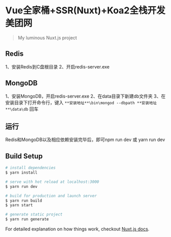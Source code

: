 # Vue全家桶+SSR(Nuxt)+Koa2全栈开发美团网

> My luminous Nuxt.js project

## Redis
1、安装Redis到C盘根目录
2、开启redis-server.exe

## MongoDB
1、安装MongoDB，开启redis-server.exe
2、在data目录下新建db文件夹
3、在安装目录下打开命令行，键入 `**安装地址**\bin\mongod --dbpath **安装地址**\data\db` 回车

## 运行
Redis和MongoDB以及相应依赖安装完毕后，即可npm run dev 或 yarn run dev

## Build Setup

``` bash
# install dependencies
$ yarn install

# serve with hot reload at localhost:3000
$ yarn run dev

# build for production and launch server
$ yarn run build
$ yarn start

# generate static project
$ yarn run generate
```

For detailed explanation on how things work, checkout [Nuxt.js docs](https://nuxtjs.org).
